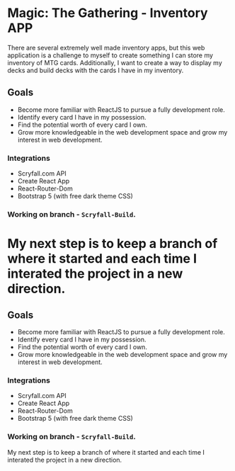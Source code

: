 # Magic: The Gathering - Inventory APP

There are several extremely well made inventory apps, but this web application is a challenge to myself to create something I can store my inventory of MTG cards. Additionally, I want to create a way to display my decks and build decks with the cards I have in my inventory.

## Goals

* Become more familiar with ReactJS to pursue a fully development role.
* Identify every card I have in my possession.
* Find the potential worth of every card I own.
* Grow more knowledgeable in the web development space and grow my interest in web development.



### Integrations

* Scryfall.com API
* Create React App
* React-Router-Dom
* Bootstrap 5 (with free dark theme CSS)



### Working on branch - `Scryfall-Build`.

My next step is to keep a branch of where it started and each time I interated the project in a new direction.
=======
## Goals

* Become more familiar with ReactJS to pursue a fully development role.
* Identify every card I have in my possession.
* Find the potential worth of every card I own.
* Grow more knowledgeable in the web development space and grow my interest in web development.


### Integrations

* Scryfall.com API
* Create React App
* React-Router-Dom
* Bootstrap 5 (with free dark theme CSS)



### Working on branch - `Scryfall-Build`.

My next step is to keep a branch of where it started and each time I interated the project in a new direction.